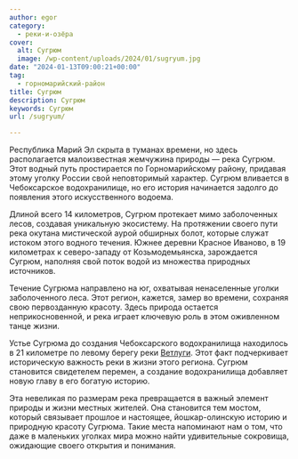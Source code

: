 ```yaml
---
author: egor
category:
  - реки-и-озёра
cover:
  alt: Сугрюм
  image: /wp-content/uploads/2024/01/sugryum.jpg
date: "2024-01-13T09:00:21+00:00"
tag:
  - горномарийский-район
title: Сугрюм
description: Сугрюм
keywords: Сугрюм
url: /sugryum/

---
```

Республика Марий Эл скрыта в туманах времени, но здесь располагается малоизвестная жемчужина природы — река Сугрюм. Этот водный путь простирается по Горномарийскому району, придавая этому уголку России свой неповторимый характер. Сугрюм вливается в Чебоксарское водохранилище, но его история начинается задолго до появления этого искусственного водоема.

Длиной всего 14 километров, Сугрюм протекает мимо заболоченных лесов, создавая уникальную экосистему. На протяжении своего пути река окутана мистической аурой обширных болот, которые служат истоком этого водного течения. Южнее деревни Красное Иваново, в 19 километрах к северо-западу от Козьмодемьянска, зарождается Сугрюм, наполняя свой поток водой из множества природных источников.

Течение Сугрюма направлено на юг, охватывая ненаселенные уголки заболоченного леса. Этот регион, кажется, замер во времени, сохраняя свою первозданную красоту. Здесь природа остается неприкосновенной, и река играет ключевую роль в этом оживленном танце жизни.

Устье Сугрюма до создания Чебоксарского водохранилища находилось в 21 километре по левому берегу реки [Ветлуги](/river_mariel/). Этот факт подчеркивает историческую важность реки в жизни этого региона. Сугрюм становится свидетелем перемен, а создание водохранилища добавляет новую главу в его богатую историю.

Эта невеликая по размерам река превращается в важный элемент природы и жизни местных жителей. Она становится тем мостом, который связывает прошлое и настоящее, йошкар-олинскую историю и природную красоту Сугрюма. Такие места напоминают нам о том, что даже в маленьких уголках мира можно найти удивительные сокровища, ожидающие своего открытия и понимания.
